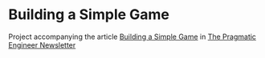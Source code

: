 # Building a Simple Game
Project accompanying the article [Building a Simple Game](https://newsletter.pragmaticengineer.com/p/building-a-simple-game) in [The Pragmatic Engineer Newsletter](https://newsletter.pragmaticengineer.com/about)

